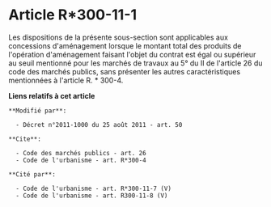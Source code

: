 # Article R*300-11-1

Les dispositions de la présente sous-section sont applicables aux concessions d'aménagement lorsque le montant total des
produits de l'opération d'aménagement faisant l'objet du contrat est égal ou supérieur au seuil mentionné pour les marchés de
travaux au 5° du II de l'article 26 du code des marchés publics, sans présenter les autres caractéristiques mentionnées à
l'article R. * 300-4.

**Liens relatifs à cet article**

	**Modifié par**:

	  - Décret n°2011-1000 du 25 août 2011 - art. 50

	**Cite**:

	  - Code des marchés publics - art. 26
	  - Code de l'urbanisme - art. R*300-4

	**Cité par**:

	  - Code de l'urbanisme - art. R*300-11-7 (V)
	  - Code de l'urbanisme - art. R300-11-8 (V)
